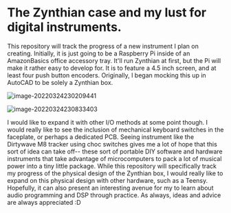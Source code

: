 # The Zynthian case and my lust for digital instruments.

This repository will track the progress of a new instrument I plan on creating. Initially, it is just going to be a Raspberry Pi inside of an AmazonBasics office accessory tray. It'll run Zynthian at first,  but the Pi will make it rather easy to develop for. It is to feature a 4.5 inch screen, and at least four push button encoders. Originally, I began mocking this up in AutoCAD to be solely a Zynthian box.

![image-20220324230209441](C:\Users\Bobby\AppData\Roaming\Typora\typora-user-images\image-20220324230209441.png)

![image-20220324230833403](C:\Users\Bobby\AppData\Roaming\Typora\typora-user-images\image-20220324230833403.png)

I would like to expand it with other I/O methods at some point though. I would really like to see the inclusion of mechanical keyboard switches in the faceplate, or perhaps a dedicated PCB. Seeing instrument like the Dirtywave M8 tracker using choc switches gives me a lot of hope that this sort of idea can take off-- these sort of portable DIY software and hardware instruments that take advantage of microcomputers to pack a lot of musical power into a tiny little package. While this repository will specifically track my progress of the physical design of the Zynthian box, I would really like to expand on this physical design with other hardware, such as a Teensy. Hopefully, it can also present an interesting avenue for my to learn about audio programming and DSP through practice. As always, ideas and advice are always appreciated :D